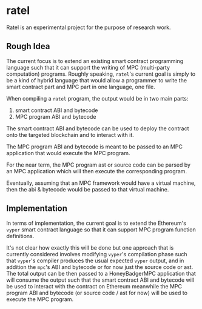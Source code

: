 # ratel
Ratel is an experimental project for the purpose of research work.

## Rough Idea
The current focus is to extend an existing smart contract programming
language such that it can support the writing of MPC (multi-party computation)
programs. Roughly speaking, `ratel`'s current goal is simply to be a kind of
hybrid language that would allow a programmer to write the smart contract
part and MPC part in one language, one file.

When compiling a `ratel` program, the output would be in two main parts:

1. smart contract ABI and bytecode
2. MPC program ABI and bytecode

The smart contract ABI and bytecode can be used to deploy the contract onto
the targeted blockchain and to interact with it.

The MPC program ABI and bytecode is meant to be passed to an MPC application
that would execute the MPC program.

For the near term, the MPC program ast or source code can be parsed by an MPC
application which will then execute the corresponding program.

Eventually, assuming that an MPC framework would have a virtual machine, then
the abi & bytecode would be passed to that virtual machine.

## Implementation
In terms of implementation, the current goal is to extend the Ethereum's
`vyper` smart contract language so that it can support MPC program function
definitions.

It's not clear how exactly this will be done but one approach that is
currently considered involves modifying `vyper`'s compilation phase such
that `vyper`'s compiler produces the usual expected `vyper` output, and in
addition the `mpc`'s ABI and bytecode or for now just the source code or ast.
The total output can be then passed to a HoneyBadgerMPC application that will
consume the output such that the smart contract ABI and bytecode will be used
to interact with the contract on Ethereum meanwhile the MPC program ABI and
bytecode (or source code / ast for now) will be used to execute the MPC program.
